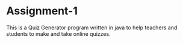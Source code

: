 # Assignment-1
This is a Quiz Generator program written in java to help teachers and students to make and take online quizzes. 

